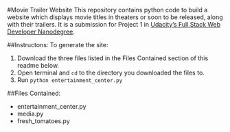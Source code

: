 #Movie Trailer Website
This repository contains python code to build a website which displays movie titles in theaters or soon to be released, along with their trailers. It is a submission for Project 1 in [Udacity’s Full Stack Web Developer Nanodegree](https://www.udacity.com/course/full-stack-web-developer-nanodegree--nd004). 

##Instructons:
To generate the site:

1. Download the three files listed in the Files Contained section of this readme below.
2. Open terminal and `cd` to the directory you downloaded the files to.
2. Run `python entertainment_center.py`

##Files Contained:
* entertainment_center.py
* media.py
* fresh_tomatoes.py

